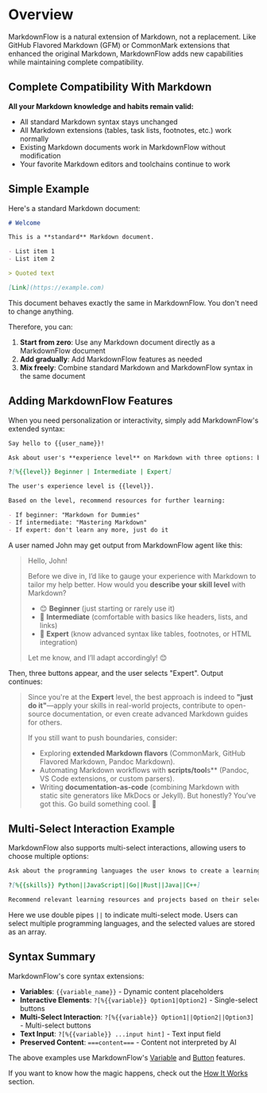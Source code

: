 # Overview

MarkdownFlow is a natural extension of Markdown, not a replacement. Like GitHub Flavored Markdown (GFM) or CommonMark extensions that enhanced the original Markdown, MarkdownFlow adds new capabilities while maintaining complete compatibility.

## Complete Compatibility With Markdown

**All your Markdown knowledge and habits remain valid:**

- All standard Markdown syntax stays unchanged
- All Markdown extensions (tables, task lists, footnotes, etc.) work normally
- Existing Markdown documents work in MarkdownFlow without modification
- Your favorite Markdown editors and toolchains continue to work

## Simple Example

Here's a standard Markdown document:

```markdown
# Welcome

This is a **standard** Markdown document.

- List item 1
- List item 2

> Quoted text

[Link](https://example.com)
```

This document behaves exactly the same in MarkdownFlow. You don't need to change anything.

Therefore, you can:

1. **Start from zero**: Use any Markdown document directly as a MarkdownFlow document
2. **Add gradually**: Add MarkdownFlow features as needed
3. **Mix freely**: Combine standard Markdown and MarkdownFlow syntax in the same document

## Adding MarkdownFlow Features

When you need personalization or interactivity, simply add MarkdownFlow's extended syntax:

```markdown
Say hello to {{user_name}}!

Ask about user's **experience level** on Markdown with three options: beginner, intermediate, and expert.

?[%{{level}} Beginner | Intermediate | Expert]

The user's experience level is {{level}}.

Based on the level, recommend resources for further learning:

- If beginner: "Markdown for Dummies"
- If intermediate: "Mastering Markdown"
- If expert: don't learn any more, just do it
```

A user named John may get output from MarkdownFlow agent like this:

> Hello, John!
>
> Before we dive in, I’d like to gauge your experience with Markdown to tailor my help better. How would you **describe your skill level** with Markdown?
>
> - 😊 **Beginner** (just starting or rarely use it)
> - 🚀 **Intermediate** (comfortable with basics like headers, lists, and links)
> - 🧙 **Expert** (know advanced syntax like tables, footnotes, or HTML integration)
>
> Let me know, and I’ll adapt accordingly! 😊

Then, three buttons appear, and the user selects "Expert". Output continues:

> Since you're at the **Expert** level, the best approach is indeed to **"just do it"**—apply your skills in real-world projects, contribute to open-source documentation, or even create advanced Markdown guides for others.
>
> If you still want to push boundaries, consider:
>
> - Exploring **extended Markdown flavors** (CommonMark, GitHub Flavored Markdown, Pandoc Markdown).
> - Automating Markdown workflows with **scripts/tool**s\*\* (Pandoc, VS Code extensions, or custom parsers).
> - Writing **documentation-as-code** (combining Markdown with static site generators like MkDocs or Jekyll).
>   But honestly? You’ve got this. Go build something cool. 🚀

## Multi-Select Interaction Example

MarkdownFlow also supports multi-select interactions, allowing users to choose multiple options:

```markdown
Ask about the programming languages the user knows to create a learning plan.

?[%{{skills}} Python||JavaScript||Go||Rust||Java||C++]

Recommend relevant learning resources and projects based on their selected skill set {{skills}}.
```

Here we use double pipes `||` to indicate multi-select mode. Users can select multiple programming languages, and the selected values are stored as an array.

## Syntax Summary

MarkdownFlow's core syntax extensions:

- **Variables**: `{{variable_name}}` - Dynamic content placeholders
- **Interactive Elements**: `?[%{{variable}} Option1|Option2]` - Single-select buttons
- **Multi-Select Interaction**: `?[%{{variable}} Option1||Option2||Option3]` - Multi-select buttons
- **Text Input**: `?[%{{variable}} ...input hint]` - Text input field
- **Preserved Content**: `===content===` - Content not interpreted by AI

The above examples use MarkdownFlow's [Variable](variables.md) and [Button](button-input.md) features.

If you want to know how the magic happens, check out the [How It Works](how-it-works.md) section.
